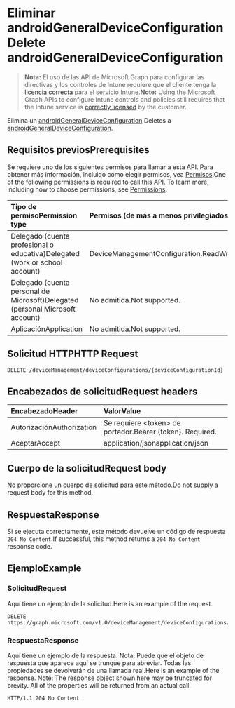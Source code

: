 # <a name="delete-androidgeneraldeviceconfiguration"></a><span data-ttu-id="42ebe-101">Eliminar androidGeneralDeviceConfiguration</span><span class="sxs-lookup"><span data-stu-id="42ebe-101">Delete androidGeneralDeviceConfiguration</span></span>

> <span data-ttu-id="42ebe-102">**Nota:** El uso de las API de Microsoft Graph para configurar las directivas y los controles de Intune requiere que el cliente tenga la [licencia correcta](https://go.microsoft.com/fwlink/?linkid=839381) para el servicio Intune.</span><span class="sxs-lookup"><span data-stu-id="42ebe-102">**Note:** Using the Microsoft Graph APIs to configure Intune controls and policies still requires that the Intune service is [correctly licensed](https://go.microsoft.com/fwlink/?linkid=839381) by the customer.</span></span>

<span data-ttu-id="42ebe-103">Elimina un [androidGeneralDeviceConfiguration](../resources/intune_deviceconfig_androidgeneraldeviceconfiguration.md).</span><span class="sxs-lookup"><span data-stu-id="42ebe-103">Deletes a [androidGeneralDeviceConfiguration](../resources/intune_deviceconfig_androidgeneraldeviceconfiguration.md).</span></span>
## <a name="prerequisites"></a><span data-ttu-id="42ebe-104">Requisitos previos</span><span class="sxs-lookup"><span data-stu-id="42ebe-104">Prerequisites</span></span>
<span data-ttu-id="42ebe-p101">Se requiere uno de los siguientes permisos para llamar a esta API. Para obtener más información, incluido cómo elegir permisos, vea [Permisos](../../../concepts/permissions_reference.md).</span><span class="sxs-lookup"><span data-stu-id="42ebe-p101">One of the following permissions is required to call this API. To learn more, including how to choose permissions, see [Permissions](../../../concepts/permissions_reference.md).</span></span>

|<span data-ttu-id="42ebe-107">Tipo de permiso</span><span class="sxs-lookup"><span data-stu-id="42ebe-107">Permission type</span></span>|<span data-ttu-id="42ebe-108">Permisos (de más a menos privilegiados)</span><span class="sxs-lookup"><span data-stu-id="42ebe-108">Permissions (from least to most privileged)</span></span>|
|:---|:---|
|<span data-ttu-id="42ebe-109">Delegado (cuenta profesional o educativa)</span><span class="sxs-lookup"><span data-stu-id="42ebe-109">Delegated (work or school account)</span></span>|<span data-ttu-id="42ebe-110">DeviceManagementConfiguration.ReadWrite.All</span><span class="sxs-lookup"><span data-stu-id="42ebe-110">DeviceManagementConfiguration.ReadWrite.All</span></span>|
|<span data-ttu-id="42ebe-111">Delegado (cuenta personal de Microsoft)</span><span class="sxs-lookup"><span data-stu-id="42ebe-111">Delegated (personal Microsoft account)</span></span>|<span data-ttu-id="42ebe-112">No admitida.</span><span class="sxs-lookup"><span data-stu-id="42ebe-112">Not supported.</span></span>|
|<span data-ttu-id="42ebe-113">Aplicación</span><span class="sxs-lookup"><span data-stu-id="42ebe-113">Application</span></span>|<span data-ttu-id="42ebe-114">No admitida.</span><span class="sxs-lookup"><span data-stu-id="42ebe-114">Not supported.</span></span>|

## <a name="http-request"></a><span data-ttu-id="42ebe-115">Solicitud HTTP</span><span class="sxs-lookup"><span data-stu-id="42ebe-115">HTTP Request</span></span>
<!-- {
  "blockType": "ignored"
}
-->
``` http
DELETE /deviceManagement/deviceConfigurations/{deviceConfigurationId}
```

## <a name="request-headers"></a><span data-ttu-id="42ebe-116">Encabezados de solicitud</span><span class="sxs-lookup"><span data-stu-id="42ebe-116">Request headers</span></span>
|<span data-ttu-id="42ebe-117">Encabezado</span><span class="sxs-lookup"><span data-stu-id="42ebe-117">Header</span></span>|<span data-ttu-id="42ebe-118">Valor</span><span class="sxs-lookup"><span data-stu-id="42ebe-118">Value</span></span>|
|:---|:---|
|<span data-ttu-id="42ebe-119">Autorización</span><span class="sxs-lookup"><span data-stu-id="42ebe-119">Authorization</span></span>|<span data-ttu-id="42ebe-120">Se requiere &lt;token&gt; de portador.</span><span class="sxs-lookup"><span data-stu-id="42ebe-120">Bearer {token}. Required.</span></span>|
|<span data-ttu-id="42ebe-121">Aceptar</span><span class="sxs-lookup"><span data-stu-id="42ebe-121">Accept</span></span>|<span data-ttu-id="42ebe-122">application/json</span><span class="sxs-lookup"><span data-stu-id="42ebe-122">application/json</span></span>|

## <a name="request-body"></a><span data-ttu-id="42ebe-123">Cuerpo de la solicitud</span><span class="sxs-lookup"><span data-stu-id="42ebe-123">Request body</span></span>
<span data-ttu-id="42ebe-124">No proporcione un cuerpo de solicitud para este método.</span><span class="sxs-lookup"><span data-stu-id="42ebe-124">Do not supply a request body for this method.</span></span>

## <a name="response"></a><span data-ttu-id="42ebe-125">Respuesta</span><span class="sxs-lookup"><span data-stu-id="42ebe-125">Response</span></span>
<span data-ttu-id="42ebe-126">Si se ejecuta correctamente, este método devuelve un código de respuesta `204 No Content`.</span><span class="sxs-lookup"><span data-stu-id="42ebe-126">If successful, this method returns a `204 No Content` response code.</span></span>

## <a name="example"></a><span data-ttu-id="42ebe-127">Ejemplo</span><span class="sxs-lookup"><span data-stu-id="42ebe-127">Example</span></span>
### <a name="request"></a><span data-ttu-id="42ebe-128">Solicitud</span><span class="sxs-lookup"><span data-stu-id="42ebe-128">Request</span></span>
<span data-ttu-id="42ebe-129">Aquí tiene un ejemplo de la solicitud.</span><span class="sxs-lookup"><span data-stu-id="42ebe-129">Here is an example of the request.</span></span>
``` http
DELETE https://graph.microsoft.com/v1.0/deviceManagement/deviceConfigurations/{deviceConfigurationId}
```

### <a name="response"></a><span data-ttu-id="42ebe-130">Respuesta</span><span class="sxs-lookup"><span data-stu-id="42ebe-130">Response</span></span>
<span data-ttu-id="42ebe-p102">Aquí tiene un ejemplo de la respuesta. Nota: Puede que el objeto de respuesta que aparece aquí se trunque para abreviar. Todas las propiedades se devolverán de una llamada real.</span><span class="sxs-lookup"><span data-stu-id="42ebe-p102">Here is an example of the response. Note: The response object shown here may be truncated for brevity. All of the properties will be returned from an actual call.</span></span>
``` http
HTTP/1.1 204 No Content
```



